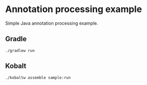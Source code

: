 # Annotation processing example

Simple Java annotation processing example.

## Gradle

`./gradlew run`

## Kobalt

`./kobaltw assemble sample:run`